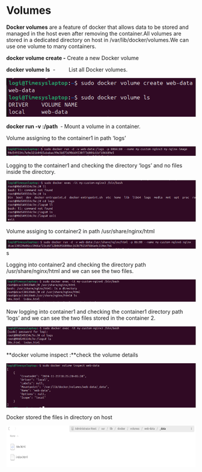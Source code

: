 # Volumes

**Docker volumes** are a feature of docker that allows data to be stored and managed in the host even after removing the container.All volumes are stored in a dedicated directory on host in /var/lib/docker/volumes.We can use one volume to many containers. 

**docker volume create <volume> -** Create a new Docker volume

**docker volume ls**  -         List all Docker volumes.

![](Aspose.Words.28f6245b-f423-49f1-b273-e3e347bacedf.001.png)

**docker run -v <volume>:/path <image>** - Mount a volume in a container.



Volume assigning to the container1 in path ‘logs’

![](Aspose.Words.28f6245b-f423-49f1-b273-e3e347bacedf.002.png)

Logging to the container1 and checking the directory ‘logs’ and no files inside the directory.

![](Aspose.Words.28f6245b-f423-49f1-b273-e3e347bacedf.003.png)

Volume assiging to container2 in path /usr/share/nginx/html

![](Aspose.Words.28f6245b-f423-49f1-b273-e3e347bacedf.004.png)s

Logging into container2 and checking the directory path /usr/share/nginx/html and we can see the two files.

![](Aspose.Words.28f6245b-f423-49f1-b273-e3e347bacedf.005.png)


Now logging into container1 and checking the container1 directory path ‘logs’ and we can see the two files stored in the container 2.

![](Aspose.Words.28f6245b-f423-49f1-b273-e3e347bacedf.006.png)

**docker volume inspect <volume-name>:**check the volume details

![](Aspose.Words.28f6245b-f423-49f1-b273-e3e347bacedf.007.png)

Docker stored the files in directory on host

![](Aspose.Words.28f6245b-f423-49f1-b273-e3e347bacedf.008.png)
